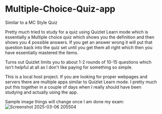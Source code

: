 # Multiple-Choice-Quiz-app
Similar to a MC Style Quiz 

Pretty much tried to study for a quiz using Quizlet Learn mode which is essentially a Multiple choice quiz which shows you the definition and then shows you 4 possible answers. If you get an answer wrong it will put that question back into the quiz set until you get them all right which then you have essentially mastered the items.

Turns out Quizlet limits you to about 1-2 rounds of 10-15 questions which isn't helpful at all as I don't like paying for something so simple. 

This is a local host project. If you are looking for proper webpages and servers there are multiple apps similar to Quizlet Learn mode. I pretty much put this together in a couple of days when I really should have been studying and actually using the app.



Sample image things will change once I am done my exam:
![Screenshot 2025-03-06 205504](https://github.com/user-attachments/assets/f5cf49f5-f651-4d3a-9ce6-11fa52c63d41)
